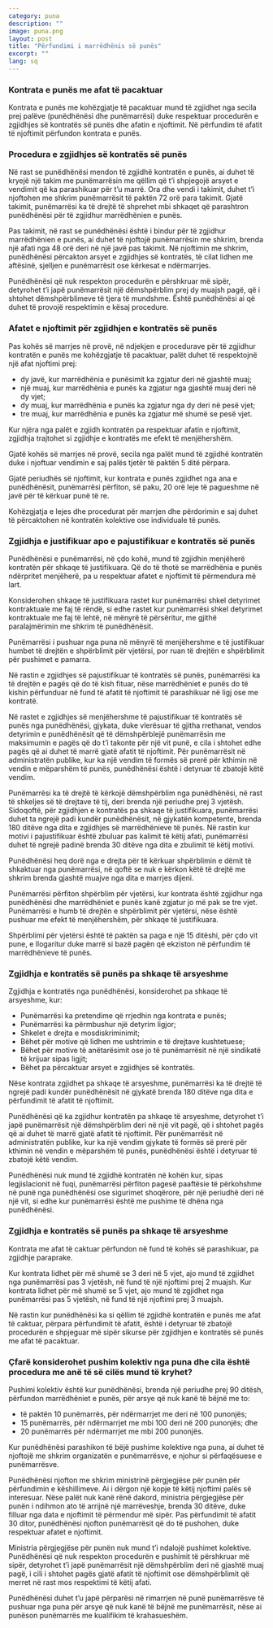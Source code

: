 ```yaml
---
category: puna
description: ""
image: puna.png
layout: post
title: "Përfundimi i marrëdhënis së punës"
excerpt: ""
lang: sq
---
```

<script>
var data = { topics: [
  {
    title: "Zgjidhja e kontratës së punës me afat të pacaktuar",
    text: function(){ return $("#part1").html(); }
  },
  {
    title: "Zgjidhja e kontratës së punës me afat të caktuar",
    text: function(){ return $("#part2").html(); }
  },
  {
    title: "Pushimi kolektiv nga puna ",
    text: function(){ return $("#part3").html(); }
  }
]};
</script>

<div id="part1" class="hidden">
<h3>Kontrata e punës me afat të pacaktuar</h3>
Kontrata e punës me kohëzgjatje të pacaktuar mund të zgjidhet nga secila prej palëve (punëdhënësi dhe punëmarrësi) duke respektuar procedurën e zgjidhjes së kontratës së punës dhe afatin e njoftimit. Në përfundim të afatit të njoftimit përfundon kontrata e punës.
<h3>Procedura e zgjidhjes së kontratës së punës</h3>
<p>Në rast se punëdhënësi mendon të zgjidhë kontratën e punës, ai duhet të kryejë një takim me punëmarrësin me qëllim që t’i shpjegojë arsyet e vendimit që ka parashikuar për t’u marrë. Ora dhe vendi i takimit, duhet t’i njoftohen me shkrim punëmarrësit të paktën 72 orë para takimit. Gjatë takimit, punëmarrësi ka të drejtë të shprehet mbi shkaqet që parashtron punëdhënësi për të zgjidhur marrëdhënien e punës.</p>
<p>Pas takimit, në rast se punëdhënësi është i bindur për të zgjidhur marrëdhënien e punës, ai duhet të njoftojë punëmarrësin me shkrim, brenda një afati nga 48 orë deri në një javë pas takimit. Në njoftimin me shkrim, punëdhënësi përcakton arsyet e zgjidhjes së kontratës, të cilat lidhen me aftësinë, sjelljen e punëmarrësit ose kërkesat e ndërmarrjes.</p>
<p>Punëdhënësi që nuk respekton procedurën e përshkruar më sipër, detyrohet t’i japë punëmarrësit një dëmshpërblim prej dy muajsh pagë, që i shtohet dëmshpërblimeve të tjera të mundshme. Është punëdhënësi ai që duhet të provojë respektimin e kësaj procedure.</p>
<h3>Afatet e njoftimit për zgjidhjen e kontratës së punës</h3>
Pas kohës së marrjes në provë, në ndjekjen e procedurave për të zgjidhur kontratën e punës me kohëzgjatje të pacaktuar, palët duhet të respektojnë një afat njoftimi prej:
<ul>
<li>dy javë, kur marrëdhënia e punësimit ka zgjatur deri në gjashtë muaj;</li>
<li>një muaj, kur marrëdhënia e punës ka zgjatur nga gjashtë muaj deri në dy vjet; </li>
<li>dy muaj, kur marrëdhënia e punës ka zgjatur nga dy deri në pesë vjet;</li>
<li>tre muaj, kur marrëdhënia e punës ka zgjatur më shumë se pesë vjet. </li>
</ul>
<p>Kur njëra nga palët e zgjidh kontratën pa respektuar afatin e njoftimit, zgjidhja trajtohet si zgjidhje e kontratës me efekt të menjëhershëm. </p>
<p>Gjatë kohës së marrjes në provë, secila nga palët mund të zgjidhë kontratën duke i njoftuar vendimin e saj palës tjetër të paktën 5 ditë përpara.</p>
<p>Gjatë periudhës së njoftimit, kur kontrata e punës zgjidhet nga ana e punëdhënësit, punëmarrësi përfiton, së paku, 20 orë leje të pagueshme në javë për të kërkuar punë të re. </p>
<p>Kohëzgjatja e lejes dhe procedurat për marrjen dhe përdorimin e saj duhet të përcaktohen në kontratën kolektive ose individuale të punës.</p>
<h3>Zgjidhja e justifikuar apo e pajustifikuar e kontratës së punës</h3>
<p>Punëdhënësi e punëmarrësi, në çdo kohë, mund të zgjidhin menjëherë kontratën për shkaqe të justifikuara. Që do të thotë se marrëdhënia e punës ndërpritet menjëherë, pa u respektuar afatet e njoftimit të përmendura më lart. </p>
<p>Konsiderohen shkaqe të justifikuara rastet kur punëmarrësi shkel detyrimet kontraktuale me faj të rëndë, si edhe rastet kur punëmarrësi shkel detyrimet kontraktuale me faj të lehtë, në mënyrë të përsëritur, me gjithë paralajmërimin me shkrim të punëdhënësit. </p>
<p>Punëmarrësi i pushuar nga puna në mënyrë të menjëhershme e të justifikuar humbet të drejtën e shpërblimit për vjetërsi, por ruan të drejtën e shpërblimit për pushimet e pamarra. </p>
<p>Në rastin e zgjidhjes së pajustifikuar të kontratës së punës, punëmarrësi ka të drejtën e pagës që do të kish fituar, nëse marrëdhëniet e punës do të kishin përfunduar në fund të afatit të njoftimit të parashikuar në ligj ose me kontratë. </p>
<p>Në rastet e zgjidhjes së menjëhershme të pajustifikuar të kontratës së punës nga punëdhënësi, gjykata, duke vlerësuar të gjitha rrethanat, vendos detyrimin e punëdhënësit që të dëmshpërblejë punëmarrësin me maksimumin e pagës që do t’i takonte  për një vit punë, e cila  i shtohet edhe pagës që ai duhet të marrë gjatë afatit të njoftimit. Për punëmarrësit në administratën publike, kur ka një vendim të formës së prerë për kthimin në vendin e mëparshëm të punës, punëdhënësi është i detyruar të zbatojë këtë vendim.</p>
<p>Punëmarrësi ka të drejtë të kërkojë dëmshpërblim nga punëdhënësi, në rast të shkeljes së të drejtave të tij, deri brenda një periudhe prej 3 vjetësh. Sidoqoftë, për zgjidhjen e kontratës pa shkaqe të justifikuara, punëmarrësi duhet ta ngrejë padi kundër punëdhënësit, në gjykatën kompetente, brenda 180 ditëve nga dita e zgjidhjes së marrëdhënieve të punës. Në rastin kur motivi i pajustifikuar është zbuluar pas kalimit të këtij afati, punëmarrësi duhet të ngrejë padinë brenda 30 ditëve nga dita e zbulimit të këtij motivi.</p>
<p>Punëdhënësi heq dorë nga e drejta për të kërkuar shpërblimin e dëmit të shkaktuar nga punëmarrësi, në qoftë se nuk e kërkon këtë të drejtë me shkrim brenda gjashtë muajve nga dita e marrjes dijeni.</p>
<p>Punëmarrësi përfiton shpërblim për vjetërsi, kur kontrata është zgjidhur nga punëdhënësi dhe marrëdhëniet e punës kanë zgjatur jo më pak se tre vjet. Punëmarrësi e humb të drejtën e shpërblimit për vjetërsi, nëse është pushuar me efekt të menjëhershëm, për shkaqe të justifikuara. </p>
<p>Shpërblimi për vjetërsi është të paktën sa paga e një 15 ditëshi, për çdo vit pune, e llogaritur duke marrë si bazë pagën që ekziston në përfundim të marrëdhënieve të punës.</p>
<h3>Zgjidhja e kontratës së punës pa shkaqe të arsyeshme</h3>
Zgjidhja e kontratës nga punëdhënësi, konsiderohet pa shkaqe të arsyeshme, kur:
<ul>
<li>Punëmarrësi ka pretendime që rrjedhin nga kontrata e punës;</li>
<li>Punëmarrësi ka përmbushur një detyrim ligjor;</li>
<li>Shkelet e drejta e mosdiskriminimit;</li>
<li>Bëhet për motive që lidhen me ushtrimin e të drejtave kushtetuese;</li>
<li>Bëhet për motive të anëtarësimit ose jo të punëmarrësit në një sindikatë të krijuar sipas ligjit;</li>
<li>Bëhet pa përcaktuar arsyet e zgjidhjes së kontratës.</li>
</ul>
<p>Nëse kontrata zgjidhet pa shkaqe të arsyeshme, punëmarrësi ka të drejtë të ngrejë padi kundër punëdhënësit në gjykatë brenda 180 ditëve nga dita e përfundimit të afatit të njoftimit. </p>
<p>Punëdhënësi që ka zgjidhur kontratën pa shkaqe të arsyeshme, detyrohet t’i japë punëmarrësit një dëmshpërblim deri në një vit pagë, që i shtohet pagës që ai duhet të marrë gjatë afatit të njoftimit. Për punëmarrësit në administratën publike, kur ka një vendim gjykate të formës së prerë për kthimin në vendin e mëparshëm të punës, punëdhënësi është i detyruar të zbatojë këtë vendim. </p>
<p>Punëdhënësi nuk mund të zgjidhë kontratën në kohën kur, sipas legjislacionit në fuqi, punëmarrësi përfiton pagesë paaftësie të përkohshme në punë nga punëdhënësi ose sigurimet shoqërore, për një periudhë deri në një vit, si edhe kur punëmarrësi është me pushime të dhëna nga punëdhënësi. </p>
</div>

<div id="part2" class="hidden">
<h3>Zgjidhja e kontratës së punës pa shkaqe të arsyeshme</h3>
<p>Kontrata me afat të caktuar përfundon në fund të kohës së parashikuar, pa zgjidhje paraprake. </p>
<p>Kur kontrata lidhet për më shumë se 3 deri në 5 vjet, ajo mund të zgjidhet nga punëmarrësi pas 3 vjetësh, në fund të një njoftimi prej 2 muajsh. Kur kontrata lidhet për më shumë se 5 vjet, ajo mund të zgjidhet nga punëmarrësi pas 5 vjetësh, në fund të një njoftimi prej 3 muajsh.</p>
<p>Në rastin kur punëdhënësi ka si qëllim të zgjidhë kontratën e punës me afat të caktuar, përpara përfundimit të afatit, është i detyruar të zbatojë procedurën e shpjeguar më sipër sikurse për zgjidhjen e kontratës së punës me afat të pacaktuar.</p>
</div>

<div id="part3" class="hidden">
<h3>Çfarë konsiderohet pushim kolektiv nga puna dhe cila është procedura me anë të së cilës mund të kryhet?</h3>
Pushimi kolektiv është kur punëdhënësi, brenda një periudhe prej 90 ditësh, përfundon marrëdhëniet e punës, për arsye që nuk kanë të bëjnë me to:
<ul>
<li>të paktën 10 punëmarrës, për ndërmarrjet me deri në 100 punonjës; </li>
<li>15 punëmarrës, për ndërmarrjet me mbi 100 deri në 200 punonjës; dhe</li>
<li>20 punëmarrës për ndërmarrjet me mbi 200 punonjës. </li>
</ul>
<p>Kur punëdhënësi parashikon të bëjë pushime kolektive nga puna, ai duhet të njoftojë me shkrim organizatën e punëmarrësve, e njohur si përfaqësuese e punëmarrësve. </p>
<p>Punëdhënësi njofton me shkrim ministrinë përgjegjëse për punën për përfundimin e këshillimeve. Ai i dërgon një kopje të këtij njoftimi palës së interesuar. Nëse palët nuk kanë rënë dakord, ministria përgjegjëse për punën i ndihmon ato të arrijnë një marrëveshje, brenda 30 ditëve, duke filluar nga data e njoftimit të përmendur më sipër. Pas përfundimit të afatit 30 ditor, punëdhënësi njofton punëmarrësit që do të pushohen, duke respektuar afatet e njoftimit.</p>
<p>Ministria përgjegjëse për punën nuk mund t’i ndalojë pushimet kolektive. Punëdhënësi që nuk respekton procedurën e pushimit të përshkruar më sipër, detyrohet t’i japë punëmarrësit një dëmshpërblim deri në gjashtë muaj pagë, i cili i shtohet pagës gjatë afatit të njoftimit ose dëmshpërblimit që merret në rast mos respektimi të këtij afati. </p>
<p>Punëdhënësi duhet t’u japë përparësi në rimarrjen në punë punëmarrësve të pushuar nga puna për arsye që nuk kanë të bëjnë me punëmarrësit, nëse ai punëson punëmarrës me kualifikim të krahasueshëm.</p>
</div>

<div class="post-content"></div>
